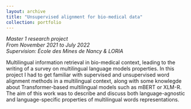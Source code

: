 ```yaml
---
layout: archive
title: "Unsupervised alignment for bio-medical data"
collection: portfolio
---
```


_Master 1 research project_   
_From November 2021 to July 2022_    
_Supervision: École des Mines de Nancy & LORIA_ 

Multilingual information retrieval in bio-medical context, leading to the writing of a survey on multilingual language models properties. In this project I had to get familiar with supervised and unsupervised word alignment methods in a multilingual context, along with some knowlegde about Transformer-based multilingual models such as mBERT or XLM-R. The aim of this work was to describe and discuss both language-agnostic and language-specific properties of multilingual words representations. 